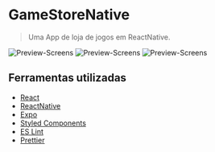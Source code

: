# GameStoreNative
> Uma App de loja de jogos em ReactNative.


![Preview-Screens]()
![Preview-Screens]()
![Preview-Screens]()

## Ferramentas utilizadas

- [React](https://reactjs.org/)
- [ReactNative](https://reactnative.dev/)
- [Expo](https://expo.io/)
- [Styled Components](https://styled-components.com/)
- [ES Lint](https://eslint.org/)
- [Prettier](https://prettier.io/)
